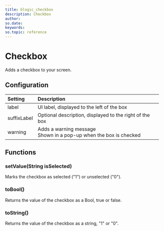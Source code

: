 ```yaml
---
title: blogic_checkbox
description: Checkbox
author:
so.date:
keywords:
so.topic: reference
---
```


# Checkbox

Adds a checkbox to your screen.

## Configuration

| Setting     | Description                                                          |
|:------------|:---------------------------------------------------------------------|
| label       | UI label, displayed to the left of the box                           |
| suffixLabel | Optional description, displayed to the right of the box              |
| warning     | Adds a warning message<br>Shown in a pop-up when the box is checked |

## Functions

### setValue(String isSelected)

Marks the checkbox as selected ("1") or unselected ("0").

### toBool()

Returns the value of the checkbox as a Bool, true or false.

### toString()

Returns the value of the checkbox as a string, "1" or "0".
